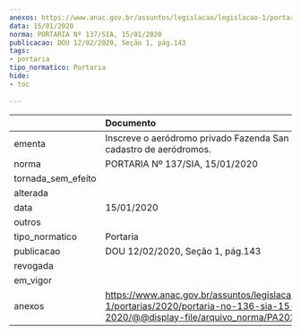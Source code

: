 ```yaml
---
anexos: https://www.anac.gov.br/assuntos/legislacao/legislacao-1/portarias/2020/portaria-no-136-sia-15-01-2020/@@display-file/arquivo_norma/PA2020-0137.pdf
data: 15/01/2020
norma: PORTARIA Nº 137/SIA, 15/01/2020
publicacao: DOU 12/02/2020, Seção 1, pág.143
tags:
- portaria
tipo_normatico: Portaria
hide: 
- toc 
 
---
```


|                    | Documento                                                                                                                                           |
|:-------------------|:----------------------------------------------------------------------------------------------------------------------------------------------------|
| ementa             | Inscreve o aeródromo privado Fazenda San Cyro (RS) no cadastro de aeródromos.                                                                       |
| norma              | PORTARIA Nº 137/SIA, 15/01/2020                                                                                                                     |
| tornada_sem_efeito |                                                                                                                                                     |
| alterada           |                                                                                                                                                     |
| data               | 15/01/2020                                                                                                                                          |
| outros             |                                                                                                                                                     |
| tipo_normatico     | Portaria                                                                                                                                            |
| publicacao         | DOU 12/02/2020, Seção 1, pág.143                                                                                                                    |
| revogada           |                                                                                                                                                     |
| em_vigor           |                                                                                                                                                     |
| anexos             | https://www.anac.gov.br/assuntos/legislacao/legislacao-1/portarias/2020/portaria-no-136-sia-15-01-2020/@@display-file/arquivo_norma/PA2020-0137.pdf |